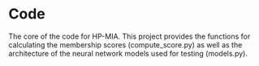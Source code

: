 # Code
The core of the code for HP-MIA.
This project provides the functions for calculating the membership scores (compute_score.py) as well as the architecture of the neural network models used for testing (models.py).
